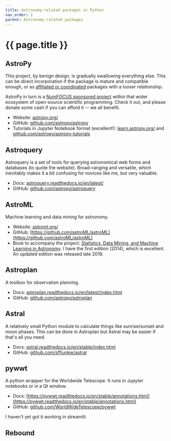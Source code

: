 ```yaml
---
title: Astronomy-related packages in Python
nav_order: 1
parent: Astronomy-related packages
---
```


# {{ page.title }}

## AstroPy

This project, by benign design, is gradually swallowing everything else. This can be direct incorporation if the package is mature and compatible enough, or as [affiliated or coordinated](https://www.astropy.org/affiliated/index.html) packages with a looser relationship.

AstroPy in turn is a [NumFOCUS sponsored project](https://numfocus.org/sponsored-projects) within that wider ecosystem of open-source scientific programming.  Check it out, and please donate some cash if you can afford it -- we all benefit.

- Website: [astropy.org/](https://www.astropy.org/)
- GitHub: [github.com/astropy/astropy](https://github.com/astropy/astropy)
- Tutorials in Jupyter Notebook format (excellent!): [learn.astropy.org/](http://learn.astropy.org/) and [github.com/astropy/astropy-tutorials](https://github.com/astropy/astropy-tutorials)

## Astroquery

Astroquery is a set of tools for querying astronomical web forms and databases (to quote the website). Broad-ranging and versatile, which inevitably makes it a bit confusing for novices like me, but very valuable.

- Docs: [astroquery.readthedocs.io/en/latest/](https://astroquery.readthedocs.io/en/latest/)
- GitHub: [github.com/astropy/astroquery](https://github.com/astropy/astroquery)

## AstroML

Machine learning and data mining for astronomy. 

- Website: [astroml.org/](https://www.astroml.org/)
- GitHub: [https://github.com/astroML/astroML](https://github.com/astroML/astroML)
- Book to accompany the project: [Statistics, Data Mining, and Machine Learning in Astronomy](https://smile.amazon.com/Statistics-Mining-Machine-Learning-Astronomy/dp/0691198306). I have the first edition (2014), which is excellent. An updated edition was released late 2019.

## Astroplan

A toolbox for observation planning.

- Docs: [astroplan.readthedocs.io/en/latest/index.html](https://astroplan.readthedocs.io/en/latest/index.html)
- GitHub: [github.com/astropy/astroplan](https://github.com/astropy/astroplan)

## Astral

A relatively small Python module to calculate things like sunrise/sunset and moon phases. This can be done in Astroplan but Astral may be easier if that's all you need.

- Docs: [astral.readthedocs.io/en/stable/index.html](https://astral.readthedocs.io/en/stable/index.html)
- GitHub: [github.com/sffjunkie/astral](https://github.com/sffjunkie/astral)

## pywwt

A python wrapper for the Worldwide Telescope. It runs in Jupyter notebooks or in a Qt window. 

- Docs: [https://pywwt.readthedocs.io/en/stable/annotations.html](https://pywwt.readthedocs.io/en/stable/annotations.html)
- GitHub: [github.com/WorldWideTelescope/pywwt](https://github.com/WorldWideTelescope/pywwt)

I haven't yet got it working in streamlit. 

## Rebound
